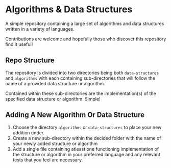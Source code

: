 # Algorithms & Data Structures

A simple repository containing a large set of algorithms and data structures written in a variety of languages.

Contributions are welcome and hopefully those who discover this repository find it useful!

## Repo Structure

The repository is divided into two directories being both `data-structures` and `algorithms` with each containing sub-directories that will follow the name of a provided data structure or algorithm. 

Contained within these sub-directories are the implementation(s) of the specified data structure or algorithm. Simple!

## Adding A New Algorithm Or Data Structure

1. Choose the directory `algorithms` or `data-structures` to place your new addition under.
2. Create a new sub-directory within the decided folder with the name of your newly added structure or algorithm
3. Add a single file containing atleast one functioning implementation of the structure or algorithm in your preferred language and any relevant tests that you feel are necessary.